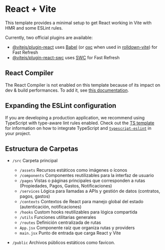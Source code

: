 # React + Vite

This template provides a minimal setup to get React working in Vite with HMR and some ESLint rules.

Currently, two official plugins are available:

- [@vitejs/plugin-react](https://github.com/vitejs/vite-plugin-react/blob/main/packages/plugin-react) uses [Babel](https://babeljs.io/) (or [oxc](https://oxc.rs) when used in [rolldown-vite](https://vite.dev/guide/rolldown)) for Fast Refresh
- [@vitejs/plugin-react-swc](https://github.com/vitejs/vite-plugin-react/blob/main/packages/plugin-react-swc) uses [SWC](https://swc.rs/) for Fast Refresh

## React Compiler

The React Compiler is not enabled on this template because of its impact on dev & build performances. To add it, see [this documentation](https://react.dev/learn/react-compiler/installation).

## Expanding the ESLint configuration

If you are developing a production application, we recommend using TypeScript with type-aware lint rules enabled. Check out the [TS template](https://github.com/vitejs/vite/tree/main/packages/create-vite/template-react-ts) for information on how to integrate TypeScript and [`typescript-eslint`](https://typescript-eslint.io) in your project.

## Estructura de Carpetas

- `/src` Carpeta principal 
  - `/assets` Recursos estáticos como imágenes o íconos
  - `/components` Componentes reutilizables para la interfaz de usuario
  - `/pages` Vistas o páginas principales que corresponden a rutas (Propiedades, Pagos, Gastos, Notificaciones)
  - `/services` Lógica para llamadas a APIs y gestión de datos (contratos, pagos, gastos)
  - `/contexts` Contextos de React para manejo global del estado (autenticación, notificaciones)
  - `/hooks` Custom hooks reutilizables para lógica compartida
  - `/utils` Funciones utilitarias generales
  - `/routes` Definición centralizada de rutas
  - `App.jsx` Componente raíz que organiza rutas y providers
  - `main.jsx` Punto de entrada que carga React y Vite

- `/public` Archivos públicos estáticos como favicon.